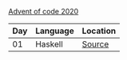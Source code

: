 [Advent of code 2020](https://adventofcode.com/2020)

| Day | Language | Location |
| --- | -------- | -------- |
| 01  | Haskell  | [Source](./haskell/src/day01.hs) |
